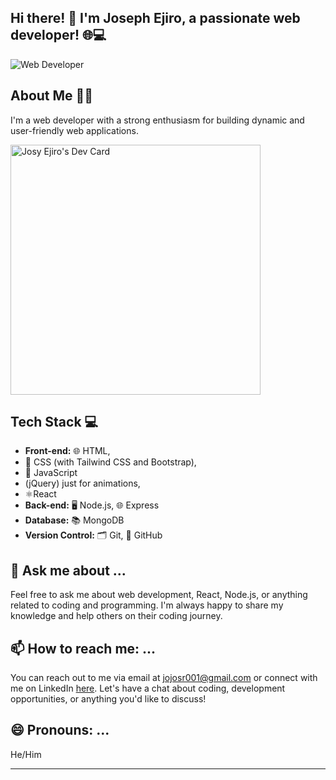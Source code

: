 ## Hi there! 👋 I'm Joseph Ejiro, a passionate web developer! 🌐💻

![Web Developer](https://pbs.twimg.com/profile_banners/1274259964429729793/1704486655/1500x500)

## About Me 🧑‍💻

I'm a web developer with a strong enthusiasm for building dynamic and user-friendly web applications. 

<a href="https://app.daily.dev/josyejiro"><img src="https://api.daily.dev/devcards/7d81395aa16a41b7b6996951f8c7a79b.png?r=yhh" width="400" alt="Josy Ejiro's Dev Card"/></a>

## Tech Stack 💻

- **Front-end:** 🌐 HTML,
- 🎨 CSS (with Tailwind CSS and Bootstrap),
-  🚀 JavaScript
-  (jQuery) just for animations,
-  ⚛️React
- **Back-end:** 🖥️ Node.js, 🌐 Express
- **Database:** 📚 MongoDB
- **Version Control:** 🗂️ Git, 🐙 GitHub

## 💬 Ask me about ...

Feel free to ask me about web development, React, Node.js, or anything related to coding and programming. I'm always happy to share my knowledge and help others on their coding journey.

## 📫 How to reach me: ...

You can reach out to me via email at jojosr001@gmail.com or connect with me on LinkedIn [here](https://linkedin.com/comm/mynetwork/discovery-see-all?usecase=PEOPLE_FOLLOWS&followMember=joseph-ejiro-165097239). Let's have a chat about coding, development opportunities, or anything you'd like to discuss!

## 😄 Pronouns: ...

He/Him

---


